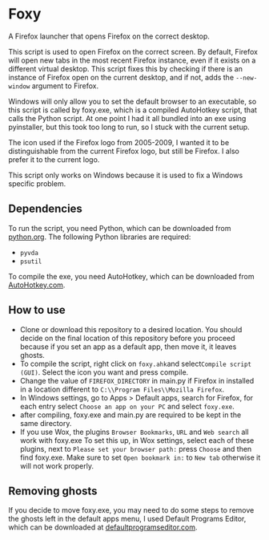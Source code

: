 # Foxy

A Firefox launcher that opens Firefox on the correct desktop.

This script is used to open Firefox on the correct screen. By default, Firefox
will open new tabs in the most recent Firefox instance, even if it exists on a
different virtual desktop. This script fixes this by checking if there is an
instance of Firefox open on the current desktop, and if not, adds the
`--new-window` argument to Firefox.

Windows will only allow you to set the default browser to an executable, so this
script is called by foxy.exe, which is a compiled AutoHotkey script, that calls
the Python script. At one point I had it all bundled into an exe using
pyinstaller, but this took too long to run, so I stuck with the current setup.

The icon used if the Firefox logo from 2005-2009, I wanted it to be
distinguishable from the current Firefox logo, but still be Firefox. I also
prefer it to the current logo.

This script only works on Windows because it is used to fix a Windows specific
problem.

## Dependencies

To run the script, you need Python, which can be downloaded from
[python.org](https://www.python.org/). The following Python libraries are
required:

- `pyvda`
- `psutil`

To compile the exe, you need AutoHotkey, which can be downloaded from
[AutoHotkey.com](https://www.autohotkey.com/).

## How to use

- Clone or download this repository to a desired location. You should decide on
  the final location of this repository before you proceed because if you set
  an app as a default app, then move it, it leaves ghosts.
- To compile the script, right click on `foxy.ahk`and
  select`Compile script (GUI)`. Select the icon you want and press compile.
- Change the value of `FIREFOX_DIRECTORY` in main.py if Firefox in installed in
  a location different to `C:\\Program Files\\Mozilla Firefox`.
- In Windows settings, go to Apps > Default apps, search for Firefox, for each
  entry select `Choose an app on your PC` and select `foxy.exe`.
- after compiling, foxy.exe and main.py are required to be kept in the same
  directory.
- If you use Wox, the plugins `Browser Bookmarks`, `URL` and `Web search` all
  work with foxy.exe To set this up, in Wox settings, select each of these
  plugins, next to `Please set your browser path:` press `Choose` and then find
  foxy.exe. Make sure to set `Open bookmark in:` to `New tab` otherwise it will
  not work properly.

## Removing ghosts

If you decide to move foxy.exe, you may need to do some steps to remove the
ghosts left in the default apps menu, I used Default Programs Editor, which can
be downloaded at [defaultprogramseditor.com](http://defaultprogramseditor.com).
